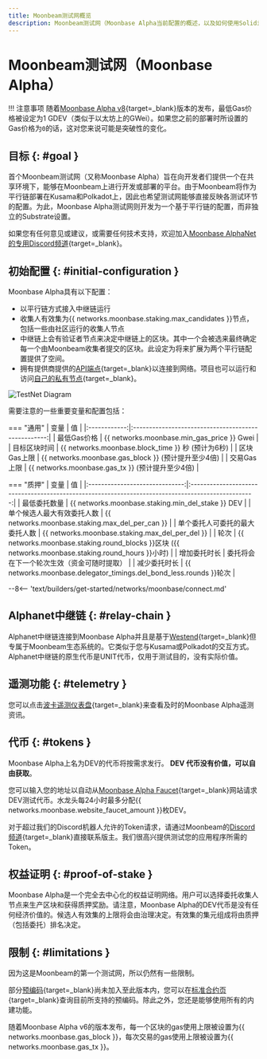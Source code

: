 ```yaml
---
title: Moonbeam测试网概览
description: Moonbeam测试网（Moonbase Alpha当前配置的概述，以及如何使用Solidity开始在其上进行开发。
---
```


# Moonbeam测试网（Moonbase Alpha）

!!! 注意事项
    随着[Moonbase Alpha v8](https://github.com/moonbeam-foundation/moonbeam/releases/tag/v0.8.0){target=_blank}版本的发布，最低Gas价格被设定为1 GDEV（类似于以太坊上的GWei）。如果您之前的部署时所设置的Gas价格为`0`的话，这对您来说可能是突破性的变化。

## 目标 {: #goal }

首个Moonbeam测试网（又称Moonbase Alpha）旨在向开发者们提供一个在共享环境下，能够在Moonbeam上进行开发或部署的平台。由于Moonbeam将作为平行链部署在Kusama和Polkadot上，因此也希望测试网能够直接反映各测试环节的配置。为此，Moonbase Alpha测试网则开发为一个基于平行链的配置，而非独立的Substrate设置。

如果您有任何意见或建议，或需要任何技术支持，欢迎加入[Moonbase AlphaNet的专用Discord频道](https://discord.gg/PfpUATX){target=_blank}。

## 初始配置 {: #initial-configuration }

Moonbase Alpha具有以下配置：

 - 以平行链方式接入中继链运行
 - 收集人有效集为{{ networks.moonbase.staking.max_candidates }}节点，包括一些由社区运行的收集人节点
 - 中继链上会有验证者节点来决定中继链上的区块。其中一个会被选来最终确定每一个由Moonbeam收集者提交的区块。此设定为将来扩展为两个平行链配置提供了空间。
 - 拥有提供商提供的[API端点](/builders/get-started/endpoints/){target=_blank}以连接到网络。项目也可以运行和访问[自己的私有节点](/node-operators/networks/run-a-node/){target=_blank}。

![TestNet Diagram](/images/learn/platform/networks/moonbase-diagram.png)

需要注意的一些重要变量和配置包括：

=== "通用"
    |     变量     |                         值                          |
    |:------------:|:---------------------------------------------------:|
    | 最低Gas价格  |     {{ networks.moonbase.min_gas_price }} Gwei      |
    | 目标区块时间 |  {{ networks.moonbase.block_time }} 秒 (预计为6秒)  |
    | 区块Gas上限  | {{ networks.moonbase.gas_block }} (预计提升至少4倍) |
    | 交易Gas上限  |  {{ networks.moonbase.gas_tx }} (预计提升至少4倍)   |

=== "质押"
    |              变量              |                                                 值                                                 |
    |:------------------------------:|:--------------------------------------------------------------------------------------------------:|
    |          最低委托数量          |                         {{ networks.moonbase.staking.min_del_stake }} DEV                          |
    |   单个候选人最大有效委托人数   |                          {{ networks.moonbase.staking.max_del_per_can }}                           |
    | 单个委托人可委托的最大委托人数 |                          {{ networks.moonbase.staking.max_del_per_del }}                           |
    |              轮次              | {{ networks.moonbase.staking.round_blocks }}区块 ({{ networks.moonbase.staking.round_hours }}小时) |
    |          增加委托时长          |                             委托将会在下一个轮次生效（资金可随时提取）                             |
    |          减少委托时长          |                 {{ networks.moonbase.delegator_timings.del_bond_less.rounds }}轮次                 |

--8<-- 'text/builders/get-started/networks/moonbase/connect.md'

## Alphanet中继链 {: #relay-chain }

Alphanet中继链连接到Moonbase Alpha并且是基于[Westend](https://polkadot.network/blog/westend-introducing-a-new-testnet-for-polkadot-and-kusama/){target=_blank}但专属于Moonbeam生态系统的。它类似于您与Kusama或Polkadot的交互方式。 Alphanet中继链的原生代币是UNIT代币，仅用于测试目的，没有实际价值。

## 遥测功能 {: #telemetry }

您可以点击[波卡遥测仪表盘](https://telemetry.polkadot.io/#list/0x91bc6e169807aaa54802737e1c504b2577d4fafedd5a02c10293b1cd60e39527){target=_blank}来查看及时的Moonbase Alpha遥测资讯。

## 代币 {: #tokens }

Moonbase Alpha上名为DEV的代币将按需求发行。 **DEV 代币没有价值，可以自由获取**。

您可以输入您的地址以自动从[Moonbase Alpha Faucet](https://faucet.moonbeam.network/){target=_blank}网站请求DEV测试代币。水龙头每24小时最多分配{{ networks.moonbase.website_faucet_amount }}枚DEV。

对于超过我们的Discord机器人允许的Token请求，请通过Moonbeam的[Discord频道](https://discord.gg/PfpUATX){target=_blank}直接联系版主。我们很高兴提供测试您的应用程序所需的Token。

## 权益证明 {: #proof-of-stake }

Moonbase Alpha是一个完全去中心化的权益证明网络。用户可以选择委托收集人节点来生产区块和获得质押奖励。请注意，Moonbase Alpha的DEV代币是没有任何经济价值的。候选人有效集的上限将会由治理决定。有效集的集元组成将由质押（包括委托）排名决定。

## 限制 {: #limitations }

因为这是Moonbeam的第一个测试网，所以仍然有一些限制。

部分[预编码](https://docs.klaytn.com/smart-contract/precompiled-contracts){target=_blank}尚未加入至此版本内，您可以在[标准合约页](/builders/build/canonical-contracts/precompiles/){target=_blank}查询目前所支持的预编码。除此之外，您还是能够使用所有的内建功能。

随着Moonbase Alpha v6的版本发布，每一个区块的gas使用上限被设置为{{ networks.moonbase.gas_block }}，每次交易的gas使用上限被设置为{{ networks.moonbase.gas_tx }}。
